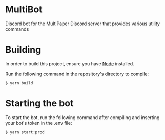 # MultiBot
Discord bot for the MultiPaper Discord server that provides various utility commands

# Building
In order to build this project, ensure you have [Node](https://nodejs.org/en/) installed.

Run the following command in the repository's directory to compile:
```
$ yarn build
```

# Starting the bot
To start the bot, run the following command after compiling and inserting your bot's token in the .env file:
```
$ yarn start:prod
```
